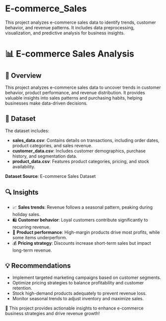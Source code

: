 # E-commerce_Sales
This project analyzes e-commerce sales data to identify trends, customer behavior, and revenue patterns. It includes data preprocessing, visualization, and predictive analysis for business insights.

# 📊 E-commerce Sales Analysis

## 📌 Overview
This project analyzes e-commerce sales data to uncover trends in customer behavior, product performance, and revenue distribution. It provides valuable insights into sales patterns and purchasing habits, helping businesses make data-driven decisions.

## 📂 Dataset
The dataset includes:
- **sales_data.csv**: Contains details on transactions, including order dates, product categories, and sales revenue.
- **customer_data.csv**: Includes customer demographics, purchase history, and segmentation data.
- **product_data.csv**: Features product categories, pricing, and stock availability.

**Dataset Source**: E-commerce Sales Dataset

## 🔍 Insights
- 📈 **Sales trends**: Revenue follows a seasonal pattern, peaking during holiday sales.
- 🛍️ **Customer behavior**: Loyal customers contribute significantly to recurring revenue.
- 🎯 **Product performance**: High-margin products drive most profits, while some items underperform.
- 💰 **Pricing strategy**: Discounts increase short-term sales but impact long-term revenue.

## 💡 Recommendations
- Implement targeted marketing campaigns based on customer segments.
- Optimize pricing strategies to balance profitability and customer retention.
- Stock high-demand products adequately to prevent revenue loss.
- Monitor seasonal trends to adjust inventory and maximize sales.

🚀 This project provides actionable insights to enhance e-commerce business strategies and drive revenue growth!

